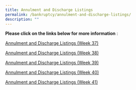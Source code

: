 ```yaml
---
title: Annulment and Discharge Listings
permalink: /bankruptcy/annulment-and-discharge-listings/
description: ""
---
```

**Please click on the links below for more information**&nbsp;:<br>

[Annulment and Discharge Listings (Week 37)](/files/(150923)dischargeannulmentlistingweek37.pdf)<br>

[Annulment and Discharge Listings (Week 38)](/files/(230923)dischargeannulmentlistingweek38.pdf)<br>

[Annulment and Discharge Listings (Week 39)](/files/(280923)annulmentanddischargelistings(week39).pdf)<br>

[Annulment and Discharge Listings (Week 40)](/files/(6oct2023)annulmentanddischargelistings(week40).pdf)<br>

[Annulment and Discharge Listings (Week 41)](/files/(121023)annulmentanddischargelistings(week41).pdf)<br>

